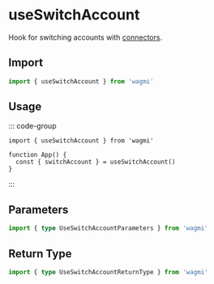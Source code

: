 # useSwitchAccount

Hook for switching accounts with [connectors](/core/connectors).

## Import

```ts
import { useSwitchAccount } from 'wagmi'
```

## Usage

::: code-group
```tsx [index.tsx]
import { useSwitchAccount } from 'wagmi'

function App() {
  const { switchAccount } = useSwitchAccount()
}
```
:::

## Parameters

```ts
import { type UseSwitchAccountParameters } from 'wagmi'
```

## Return Type

```ts
import { type UseSwitchAccountReturnType } from 'wagmi'
```
